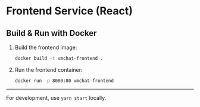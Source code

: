 # Frontend Service (React)

## Build & Run with Docker

1. Build the frontend image:
   ```sh
   docker build -t vmchat-frontend .
   ```
2. Run the frontend container:
   ```sh
   docker run -p 8080:80 vmchat-frontend
   ```

---

For development, use `yarn start` locally.
